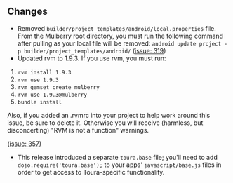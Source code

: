 ## Changes
* Removed `builder/project_templates/android/local.properties` file. From the Mulberry root directory, you must run the following command after pulling as your local file will be removed:
`android update project -p builder/project_templates/android/`
([issue: 319](https://github.com/Toura/mulberry/pull/319))
* Updated rvm to 1.9.3. If you use rvm, you must run:
 
 1. `rvm install 1.9.3`
 1. `rvm use 1.9.3`
 1. `rvm gemset create mulberry`
 1. `rvm use 1.9.3@mulberry`
 1. `bundle install`

Also, if you added an .rvmrc into your project to help work around this issue, be sure to delete it. Otherwise you will receive (harmless, but disconcerting) "RVM is not a function" warnings. 

([issue: 357](https://github.com/Toura/mulberry/pull/357))

* This release introduced a separate `toura.base` file; you'll need to add `dojo.require('toura.base');` to your apps' `javascript/base.js` files in order to get access to Toura-specific functionality.